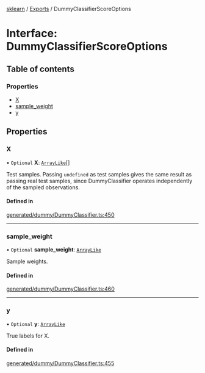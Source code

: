 [sklearn](../readme.md) / [Exports](../modules.md) / DummyClassifierScoreOptions

# Interface: DummyClassifierScoreOptions

## Table of contents

### Properties

- [X](DummyClassifierScoreOptions.md#x)
- [sample\_weight](DummyClassifierScoreOptions.md#sample_weight)
- [y](DummyClassifierScoreOptions.md#y)

## Properties

### X

• `Optional` **X**: [`ArrayLike`](../modules.md#arraylike)[]

Test samples. Passing `undefined` as test samples gives the same result as passing real test samples, since DummyClassifier operates independently of the sampled observations.

#### Defined in

[generated/dummy/DummyClassifier.ts:450](https://github.com/transitive-bullshit/scikit-learn-ts/blob/367336a/packages/sklearn/src/generated/dummy/DummyClassifier.ts#L450)

___

### sample\_weight

• `Optional` **sample\_weight**: [`ArrayLike`](../modules.md#arraylike)

Sample weights.

#### Defined in

[generated/dummy/DummyClassifier.ts:460](https://github.com/transitive-bullshit/scikit-learn-ts/blob/367336a/packages/sklearn/src/generated/dummy/DummyClassifier.ts#L460)

___

### y

• `Optional` **y**: [`ArrayLike`](../modules.md#arraylike)

True labels for X.

#### Defined in

[generated/dummy/DummyClassifier.ts:455](https://github.com/transitive-bullshit/scikit-learn-ts/blob/367336a/packages/sklearn/src/generated/dummy/DummyClassifier.ts#L455)
